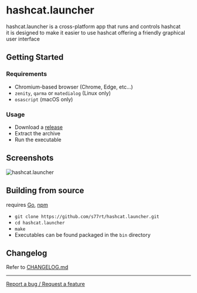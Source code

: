 # hashcat.launcher
hashcat.launcher is a cross-platform app that runs and controls hashcat  
it is designed to make it easier to use hashcat offering a friendly graphical user interface

## Getting Started

### Requirements
 - Chromium-based browser (Chrome, Edge, etc...)
 - `zenity`, `qarma` or `matedialog` (Linux only)
 - `osascript` (macOS only)

### Usage
 - Download a [release](https://github.com/s77rt/hashcat.launcher/releases)
 - Extract the archive
 - Run the executable

## Screenshots
![hashcat.launcher](/docs/screenshots/preview.gif?raw=true "hashcat.launcher")

## Building from source
requires [Go](https://go.dev/), [npm](https://www.npmjs.com/)
 - `git clone https://github.com/s77rt/hashcat.launcher.git`
 - `cd hashcat.launcher`
 - `make`
 - Executables can be found packaged in the `bin` directory

## Changelog
Refer to [CHANGELOG.md](https://github.com/s77rt/hashcat.launcher/blob/master/docs/CHANGELOG.md)

___
[Report a bug / Request a feature](https://github.com/s77rt/hashcat.launcher/issues/new)
